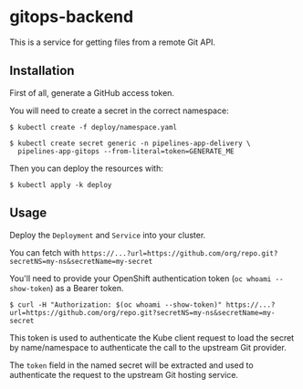# gitops-backend

This is a service for getting files from a remote Git API.

## Installation

First of all, generate a GitHub access token.

You will need to create a secret in the correct namespace:

```shell
$ kubectl create -f deploy/namespace.yaml
```

```shell
$ kubectl create secret generic -n pipelines-app-delivery \
  pipelines-app-gitops --from-literal=token=GENERATE_ME
```

Then you can deploy the resources with:

```shell
$ kubectl apply -k deploy
```

## Usage

Deploy the `Deployment` and `Service` into your cluster.

You can fetch with `https://...?url=https://github.com/org/repo.git?secretNS=my-ns&secretName=my-secret`

You'll need to provide your OpenShift authentication token (`oc whoami --show-token`) as a Bearer token.

```
$ curl -H "Authorization: $(oc whoami --show-token)" https://...?url=https://github.com/org/repo.git?secretNS=my-ns&secretName=my-secret
```

This token is used to authenticate the Kube client request to load the secret by name/namespace to authenticate the call to the upstream Git provider.

The `token` field in the named secret will be extracted and used to authenticate
the request to the upstream Git hosting service.

